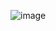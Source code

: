 
![image](https://user-images.githubusercontent.com/100144278/230740269-8cfcfcfd-13a5-4d66-b35b-b602a04840d1.png)
